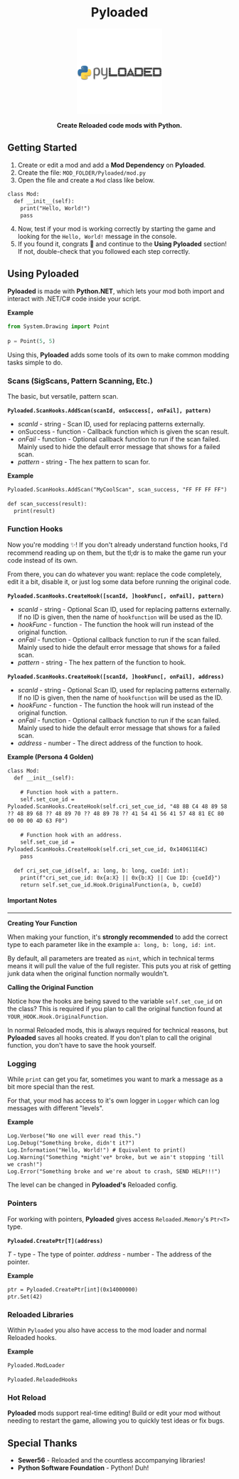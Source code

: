 <div align="center">
  <h1>Pyloaded</h1>
  <img src="/Pyloaded.Reloaded/Preview.png" height="192"/>
  <p><b>Create Reloaded code mods with Python.</b></p>
</div>

## Getting Started
1. Create or edit a mod and add a **Mod Dependency** on **Pyloaded**.
2. Create the file: `MOD_FOLDER/Pyloaded/mod.py`
3. Open the file and create a `Mod` class like below.
```
class Mod:
  def __init__(self):
	print("Hello, World!")
    pass
```
4. Now, test if your mod is working correctly by starting the game and looking for the `Hello, World!` message in the console.
5. If you found it, congrats 🎉 and continue to the **Using Pyloaded** section! If not, double-check that you followed each step correctly.

## Using Pyloaded
**Pyloaded** is made with **Python.NET**, which lets your mod both import and interact with .NET/C# code inside your script.

**Example**
```python
from System.Drawing import Point

p = Point(5, 5)
```

Using this, **Pyloaded** adds some tools of its own to make common modding tasks simple to do.

### Scans (SigScans, Pattern Scanning, Etc.)
The basic, but versatile, pattern scan. 

**`Pyloaded.ScanHooks.AddScan(scanId, onSuccess[, onFail], pattern)`**
- *scanId* - string - Scan ID, used for replacing patterns externally.
- onSuccess - function - Callback function which is given the scan result.
- *onFail* - function - Optional callback function to run if the scan failed. Mainly used to hide the default error message that shows for a failed scan.
- *pattern* - string - The hex pattern to scan for.

**Example**
```
Pyloaded.ScanHooks.AddScan("MyCoolScan", scan_success, "FF FF FF FF")

def scan_success(result):
  print(result)
```

### Function Hooks
Now you're modding ✨! If you don't already understand function hooks, I'd recommend reading up on them, but the tl;dr is to make the game run your code instead of its own.

From there, you can do whatever you want: replace the code completely, edit it a bit, disable it, or just log some data before running the original code.

**`Pyloaded.ScanHooks.CreateHook([scanId, ]hookFunc[, onFail], pattern)`**
- *scanId* - string - Optional Scan ID, used for replacing patterns externally. If no ID is given, then the name of `hookfunction` will be used as the ID.
- *hookFunc* - function - The function the hook will run instead of the original function.
- *onFail* - function - Optional callback function to run if the scan failed. Mainly used to hide the default error message that shows for a failed scan.
- *pattern* - string - The hex pattern of the function to hook.

**`Pyloaded.ScanHooks.CreateHook([scanId, ]hookFunc[, onFail], address)`**
- *scanId* - string - Optional Scan ID, used for replacing patterns externally. If no ID is given, then the name of `hookfunction` will be used as the ID.
- *hookFunc* - function - The function the hook will run instead of the original function.
- *onFail* - function - Optional callback function to run if the scan failed. Mainly used to hide the default error message that shows for a failed scan.
- *address* - number - The direct address of the function to hook.

**Example (Persona 4 Golden)**
```
class Mod:
  def __init__(self):

    # Function hook with a pattern.
    self.set_cue_id = Pyloaded.ScanHooks.CreateHook(self.cri_set_cue_id, "48 8B C4 48 89 58 ?? 48 89 68 ?? 48 89 70 ?? 48 89 78 ?? 41 54 41 56 41 57 48 81 EC 80 00 00 00 4D 63 F0")

    # Function hook with an address.
    self.set_cue_id = Pyloaded.ScanHooks.CreateHook(self.cri_set_cue_id, 0x140611E4C)
    pass

  def cri_set_cue_id(self, a: long, b: long, cueId: int):
    print(f"cri_set_cue_id: 0x{a:X} || 0x{b:X} || Cue ID: {cueId}")
    return self.set_cue_id.Hook.OriginalFunction(a, b, cueId)
```

#### Important Notes
___
**Creating Your Function**

When making your function, it's **strongly recommended** to add the correct type to each parameter like in the example `a: long, b: long, id: int`.

By default, all parameters are treated as `nint`, which in technical terms means it will pull the value of the full register. This puts you at risk of getting junk data when the original function normally wouldn't.

**Calling the Original Function**

Notice how the hooks are being saved to the variable `self.set_cue_id` on the class? This is required if you plan to call the original function found at `YOUR_HOOK.Hook.OriginalFunction`.

In normal Reloaded mods, this is always required for technical reasons, but **Pyloaded** saves all hooks created. If you don't plan to call the original function, you don't have to save the hook yourself.
### Logging
While `print` can get you far, sometimes you want to mark a message as a bit more special than the rest.

For that, your mod has access to it's own logger in `Logger` which can log messages with different "levels".

**Example**
```
Log.Verbose("No one will ever read this.")
Log.Debug("Something broke, didn't it?")
Log.Information("Hello, World!") # Equivalent to print()
Log.Warning("Something *might've* broke, but we ain't stopping 'till we crash!")
Log.Error("Something broke and we're about to crash, SEND HELP!!!")
```

The level can be changed in **Pyloaded's** Reloaded config.

### Pointers
For working with pointers, **Pyloaded** gives access `Reloaded.Memory`'s `Ptr<T>` type.

**`Pyloaded.CreatePtr[T](address)`**

*T* - type - The type of pointer.
*address* - number - The address of the pointer.

**Example**
```
ptr = Pyloaded.CreatePtr[int](0x14000000)
ptr.Set(42)
```

### Reloaded Libraries
Within `Pyloaded` you also have access to the mod loader and normal Reloaded hooks.

**Example**
```
Pyloaded.ModLoader

Pyloaded.ReloadedHooks
```

### Hot Reload
**Pyloaded** mods support real-time editing! Build or edit your mod without needing to restart the game, allowing you to quickly test ideas or fix bugs.

## Special Thanks
- **Sewer56** - Reloaded and the countless accompanying libraries!
- **Python Software Foundation** - Python! Duh!
